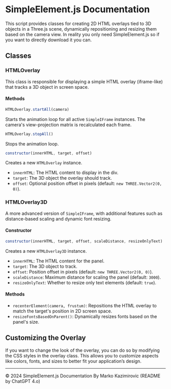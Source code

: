 
# SimpleElement.js Documentation

This script provides classes for creating 2D HTML overlays tied to 3D objects in a Three.js scene, dynamically repositioning and resizing them based on the camera view. In reality you only need SimpleElement.js so if you want to directly download it you can.

## Classes

### HTMLOverlay

This class is responsible for displaying a simple HTML overlay (iframe-like) that tracks a 3D object in screen space.

#### Methods

```javascript
HTMLOverlay.startAll(camera)
```
Starts the animation loop for all active `SimpleIFrame` instances. The camera's view-projection matrix is recalculated each frame.

```javascript
HTMLOverlay.stopAll()
```
Stops the animation loop.

```javascript
constructor(innerHTML, target, offset)
```
Creates a new `HTMLOverlay` instance.

- `innerHTML`: The HTML content to display in the div.
- `target`: The 3D object the overlay should track.
- `offset`: Optional position offset in pixels (default: `new THREE.Vector2(0, 0)`).

### HTMLOverlay3D

A more advanced version of `SimpleIFrame`, with additional features such as distance-based scaling and dynamic font resizing.

#### Constructor

```javascript
constructor(innerHTML, target, offset, scaleDistance, resizeOnlyText)
```
Creates a new `HTMLOverlay3D` instance.

- `innerHTML`: The HTML content for the panel.
- `target`: The 3D object to track.
- `offset`: Position offset in pixels (default: `new THREE.Vector2(0, 0)`).
- `scaleDistance`: Maximum distance for scaling the panel (default: `3000`).
- `resizeOnlyText`: Whether to resize only text elements (default: `true`).

#### Methods

- `recenterElement(camera, frustum)`: Repositions the HTML overlay to match the target's position in 2D screen space.
- `resizeFontsBasedOnParent()`: Dynamically resizes fonts based on the panel's size.


## Customizing the Overlay

If you want to change the look of the overlay, you can do so by modifying the CSS styles in the overlay class. This allows you to customize aspects like colors, fonts, and sizes to better fit your application’s design.

---

&copy; 2024 SimpleElement.js Documentation By Marko Kazimirovic (README by ChatGPT 4.o)



